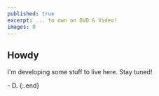 ```yaml
---
published: true
excerpt: ... to own on DVD & Video!
images: 0
---
```

## Howdy

I'm developing some stuff to live here. Stay tuned!

\- D.
{:.end}
